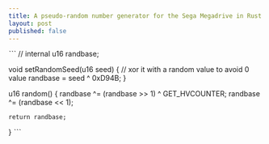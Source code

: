 ```yaml
---
title: A pseudo-random number generator for the Sega Megadrive in Rust
layout: post
published: false
---
```


ˋˋˋ
// internal
u16 randbase;


void setRandomSeed(u16 seed)
{
    // xor it with a random value to avoid 0 value
    randbase = seed ^ 0xD94B;
}

u16 random()
{
    randbase ^= (randbase >> 1) ^ GET_HVCOUNTER;
    randbase ^= (randbase << 1);

    return randbase;
}
ˋˋˋ
